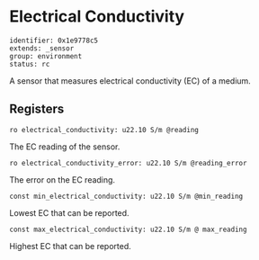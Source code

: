 # Electrical Conductivity

    identifier: 0x1e9778c5
    extends: _sensor
    group: environment
    status: rc

A sensor that measures electrical conductivity (EC) of a medium.

## Registers

    ro electrical_conductivity: u22.10 S/m @reading

The EC reading of the sensor.

    ro electrical_conductivity_error: u22.10 S/m @reading_error

The error on the EC reading.

    const min_electrical_conductivity: u22.10 S/m @min_reading
    
Lowest EC that can be reported.

    const max_electrical_conductivity: u22.10 S/m @ max_reading

Highest EC that can be reported.

